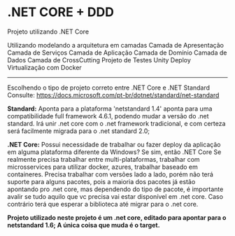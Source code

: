 # .NET CORE + DDD 
Projeto utilizando .NET Core 

Utilizando modelando a arquitetura em camadas
Camada de Apresentação
Camada de Serviços
Camada de Aplicação
Camada de Domínio
Camada de Dados
Camada de CrossCutting
Projeto de Testes Unity
Deploy
Virtualização com Docker

----
Escolhendo o tipo de projeto correto entre .NET Core e .NET Standard
Consulte: https://docs.microsoft.com/pt-br/dotnet/standard/net-standard

<strong>Standard:</strong> Aponta para a plataforma 'netstandard 1.4' aponta para uma compatibilidade full framework 4.6.1, podendo mudar a versão do .net standard. 
Irá unir .net core com o .net framework tradicional, e com certeza será facilmente migrada para o .net standard 2.0;

<strong>.NET Core:</strong> Possui necessidade de trabalhar ou fazer deploy da aplicação em alguma plataforma diferente da Windows? Se sim, então .NET Core
Se realmente precisa trabalhar entre multi-plataformas, trabalhar com microsservices para utilizar docker, azures, trabalhar baseado em containeres.
Precisa trabalhar com versões lado a lado, porém não terá suporte para alguns pacotes, pois a maioria dos pacotes já estão apontando pro .net core, 
mas dependendo do tipo de pacote, é importante avalir se tudo aquilo que vc precisa vai estar disponível em .net core. Caso contrário terá que esperar a biblioteca até migrar para o .net core.

<strong> 
Projeto utilizado neste projeto é um .net core, editado para apontar para o netstandard 1.6; A única coisa que muda é o target.
</strong>


